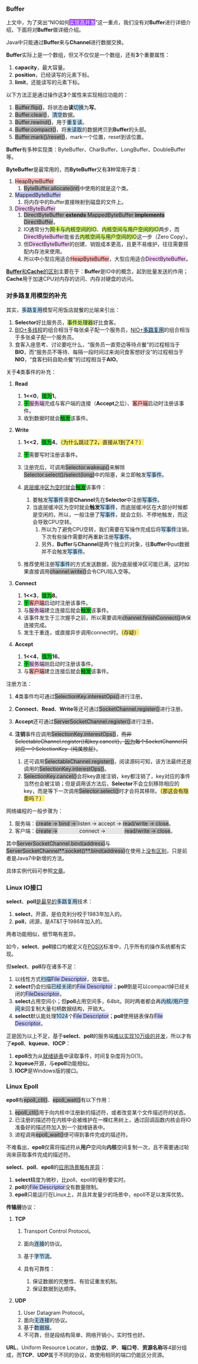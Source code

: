 ### Buffer

上文中，为了突出“NIO如何<span style=background:#993af9;color:white>实现高并发</span>”这一重点，我们没有对**Buffer**进行详细介绍，下面将对**Buffer**做详细介绍。

Java中只能通过**Buffer**来与**Channel**进行数据交换。

**Buffer**实际上是一个数组，但又不仅仅是一个数组，还有**3**个重要属性：

1. **capacity**，最大容量。
2. **position**，已经读写的元素下标。
3. **limit**，还能读写的元素下标。

以下方法正是通过操作这**3**个属性来实现相应功能的：

1. <span style=background:#b3b3b3>Buffer.flip()</span>，将状态由**读**<span style=background:#c2e2ff>切换</span>为**写**。
2. <span style=background:#b3b3b3>Buffer.clear()</span>，<span style=background:#c2e2ff>清空</span>数据。
3. <span style=background:#b3b3b3>Buffer.rewind()</span>，用于<span style=background:#c2e2ff>重复读</span>。
4. <span style=background:#b3b3b3>Buffer.compact()</span>，将<span style=background:#c2e2ff>未读取</span>的数据拷贝到**Buffer**的头部。
5. <span style=background:#b3b3b3>Buffer.mark()/reset()</span>，mark一个位置，reset到该位置。

**Buffer**有多种实现类：ByteBuffer、CharBuffer、LongBuffer、DoubleBuffer等。

**ByteBuffer**是最常用的，而**ByteBuffer**又有**3**种常用子类：

1. <span style=background:#ffb8b8>HeapByteBuffer</span>
   1. <span style=background:#b3b3b3>ByteBuffer.allocate(int)</span>中使用的就是这个类。
2. <span style=background:#c9ccff>MappedByteBuffer</span>
   1. 将内存中的Buffer直接映射到磁盘的文件上。
3. <span style=background:#f8d2ff>DirectByteBuffer</span>
   1. <span style=background:#b3b3b3>DirectByteBuffer **extends** MappedByteBuffer **implements** DirectBuffer</span>。
   2. IO通常分为<span style=background:#d4fe7f>网卡与内核空间的IO</span>、<span style=background:#d4fe7f>内核空间与用户空间的IO</span>两步，而<span style=background:#f8d2ff>DirectByteBuffer</span>能省去<span style=background:#d4fe7f>内核空间与用户空间的IO</span>这一步（Zero Copy）。
   3. 但<span style=background:#f8d2ff>DirectByteBuffer</span>的创建、销毁成本更高，且更不易维护，往往需要搭配内存池来使用。
   4. 所以中小型应用适合<span style=background:#ffb8b8>HeapByteBuffer</span>，大型应用适合<span style=background:#f8d2ff>DirectByteBuffer</span>。

[**Buffer**和**Cache**的区别](https://www.geeksforgeeks.org/difference-between-buffer-and-cache/)主要在于：**Buffer**是IO中的概念，起到批量发送的作用；**Cache**用于加速CPU对内存的访问、内存对硬盘的访问。



### 对多路复用模型的补充

其实，<span style=background:#c2e2ff>多路复用</span>模型可用饭店就餐的比喻来引出：

1. **Selector**好比服务员，<span style=background:#d4fe7f>事件处理器</span>好比食客。
2. <u>BIO+多线程</u>的组合相当于每张桌子配一个服务员，<u>NIO+<span style=background:#c2e2ff>多路复用</span></u>的组合相当于多张桌子配一个服务员。
3. 食客入座思考、讨论要吃什么，“服务员一直旁边等待点餐”的过程相当于**BIO**，而“服务员不等待、每隔一段时间过来询问食客想好没”的过程相当于**NIO**，“食客扫码自助点餐”的过程相当于**AIO**。

关于**4**类事件的补充：

1. **Read**

   1. **1<<0**，<span style=background:#19d02a>值为</span>**1**。
   2. <span style=background:#19d02a>于</span><span style=background:#f8d2ff>服务端</span>完成与客户端的连接（**Accept**之后）、<span style=background:#ffb8b8>客户端</span>启动时注册该事件。
   3. 收到数据时就会<span style=background:#19d02a>触发</span>该事件。

2. **Write**
      1. **1<<2**，<span style=background:#19d02a>值为</span>**4**。<span style=background:#ffee7c>（为什么跳过了2，直接从1到了4？）</span>

      2. <span style=background:#19d02a>于</span>需要写时注册该事件。

      3. 注册完后，可调用<span style=background:#b3b3b3>Selector.wakeup()</span>来解除<span style=background:#b3b3b3>Selector.select()/select(long)</span>中的阻塞，来立即触发<span style=background:#c2e2ff>写事件</span>。

      4. [底层缓冲区为空时就会<span style=background:#19d02a>触发</span>](https://segmentfault.com/a/1190000017777939)该事件：
         1. 要触发<span style=background:#c2e2ff>写事件</span>需要**Channel**先在**Selector**中注册<span style=background:#c2e2ff>写事件</span>。
         2. 当底层缓冲区为空时就会**触发**<span style=background:#c2e2ff>写事件</span>，而底层缓冲区在大部分时候都是空闲的，所以，一般注册了<span style=background:#c2e2ff>写事件</span>，就会立刻、不停地触发，而这会导致CPU空转。
            1. 所以为了避免CPU空转，我们需要在写操作完成后将<span style=background:#c2e2ff>写事件</span>注销，下次有些操作需要时再重新注册<span style=background:#c2e2ff>写事件</span>。
            2. 另外，**Buffer**与**Channel**是两个独立的对象，往**Buffer**中put数据并不会触发<span style=background:#c2e2ff>写事件</span>。
      5. 推荐使用注册<span style=background:#c2e2ff>写事件</span>的方式发送数据，因为底层缓冲区可能已满，这时如果直接调用<span style=background:#b3b3b3>channel.write()</span>会令CPU陷入空等。

3. **Connect**
   1. **1<<3**，<span style=background:#19d02a>值为</span>**8**。
   2. <span style=background:#19d02a>于</span><span style=background:#ffb8b8>客户端</span>启动时注册该事件。
   3. 与<span style=background:#f8d2ff>服务端</span>建立连接后就会<span style=background:#19d02a>触发</span>该事件。
   4. 该事件发生于三次握手之前，所以需要调用<span style=background:#b3b3b3>channel.finishConnect()</span>确保连接完成。
   5. 发生于重连，或直接异步调用connect时。<span style=background:#ffee7c>（存疑）</span>
   
4. **Accept**

   1. **1<<4**，<span style=background:#19d02a>值为</span>**16**。
   2. <span style=background:#19d02a>于</span><span style=background:#f8d2ff>服务端</span>刚启动时注册该事件。
   3. 与<span style=background:#ffb8b8>客户端</span>建立连接后就会<span style=background:#19d02a>触发</span>该事件。

注册方法：

1. **4**类事件均可通过<span style=background:#b3b3b3>SelectionKey.interestOps()</span>进行注册。

2. **Connect**、**Read**、**Write**等还可通过<span style=background:#b3b3b3>SocketChannel.register()</span>进行注册。

3. **Accept**还可通过<span style=background:#b3b3b3>ServerSocketChannel.register()</span>进行注册。

4. **注销**事件应调用<span style=background:#b3b3b3>SelectionKey.interestOps()</span>，~~而非SelectableChannel.register()和key.cancel()，[因为](https://www.cnblogs.com/burgeen/p/3618059.html)每个SocketChannel只对应一个SelectionKey（纯属放屁）~~。
   1. 还可调用<span style=background:#b3b3b3>SelectableChannel.register()</span>，阅读源码可知，该方法最终还是调用的<span style=background:#b3b3b3>SelectionKey.interestOps()</span>。
   2. <span style=background:#b3b3b3>SelectionKey.cancel()</span>会将key直接注销，key都注销了，key对应的事件当然也会被注销；但是调用该方法后，**Selector**不会立刻移除相应的key，而是等下一次调用<span style=background:#b3b3b3>Selector.select()</span>时才会将其移除。<span style=background:#ffee7c>（那这会有隐患吗？）</span>

网络编程的一般步骤为：

1. 服务端：<span style=background:#b3b3b3>create -> bind -> </span><span style=background:#e6e6e6>listen -> accept -> </span><span style=background:#b3b3b3>read/write -> close</span>。
2. 客户端：<span style=background:#b3b3b3>create -></span><span style=background:#e6e6e6>               connect             ->             </span><span style=background:#b3b3b3>read/write -> close</span>。

其中<span style=background:#b3b3b3>ServerSocketChannel.bind(address)</span>与<span style=background:#b3b3b3>ServerSocketChannel**.socket()**.bind(address)</span>在使用上[没有区别](https://stackoverflow.com/questions/26459002/accept-and-bind-in-serversocket-and-serversocketchannel)，只是前者是Java7中新增的方法。

具体实例代码可参照[文章](https://blog.csdn.net/cold___play/article/details/106663776)。



### Linux IO接口

**select**、**poll**[是最早的](https://blog.hufeifei.cn/2021/06/13/Java/nio/#netty-mina)<span style=background:#c2e2ff>多路复用</span>技术：

1. **select**，开源，是伯克利分校于1983年加入的。
2. **poll**，闭源，是AT&T于1986年加入的。

两者功能相似，细节略有差异。

如今，**select**、**poll**接口均被定义在[POSIX](https://zh.wikipedia.org/wiki/可移植操作系统接口)标准中，几乎所有的操作系统都有实现。

但**select**、**poll**存在诸多不足：

1. 以线性方式<span style=background:#c2e2ff>扫描</span><span style=background:#c9ccff>File Descriptor</span>，效率低。
2. **select**仍会扫描<span style=background:#c2e2ff>已经关闭</span>的<span style=background:#c9ccff>File Descriptor</span>；**poll**倒是可以compact掉已经关闭的<span style=background:#c9ccff>FileDescriptor</span>。
3. **select**占用空间小；但**poll**占用空间多，64bit。同时两者都会再<span style=background:#c2e2ff>内核/用户空间</span>来回复制大量句柄数据结构，开销大。
4. **select**默认能处理<span style=background:#c2e2ff>1024</span>个<span style=background:#c9ccff>File Descriptor</span>；**poll**使用链表保存<span style=background:#c9ccff>File Descriptor</span>。

正是因为以上不足，基于**select**、**poll**的服务端[难以实现10万级的并发](https://www.cnblogs.com/shoshana-kong/p/10932221.html)，所以才有了**epoll**、**kqueue**、**IOCP**：

1. **epoll**改为从<u>就绪链表</u>中读取事件，时间复杂度将为O(1)。
2. **kqueue**开源，与**epoll**功能相似。
3. **IOCP**是Windows版的接口。



### Linux Epoll

**epoll**有<span style=background:#b3b3b3>epoll_ctl()</span>、<span style=background:#b3b3b3>epoll_wait()</span>有以下作用：

1. <span style=background:#b3b3b3>epoll_ctl()</span>用于向内核中注册新的描述符，或者改变某个文件描述符的状态。
2. 已注册的描述符在内核中会被维护在一棵红黑树上，通过回调函数内核会将IO准备好的描述符加入到一个就绪链表中。
3. 进程调用<span style=background:#b3b3b3>epoll_wait()</span>便可得到事件完成的描述符。

不难看出，**epoll**仅需将描述符从**用户**空间向**内核**空间复制一次，且不需要通过轮询来获取事件完成的描述符。

**select**、**poll**、**epoll**的[应用场景略有差异](https://www.cyc2018.xyz/计算机基础/Socket/Socket.html#应用场景)：

1. **select**精度为微秒，比poll、epoll的毫秒要实时。
2. **poll**的<span style=background:#c9ccff>File Descriptor</span>没有数量限制。
3. **epoll**只能运行在Linux上，并且并发量少的场景中，epoll不足以发挥优势。

**传输层**协议：

1. **TCP**
   1. Transport Control Protocol。
   
   2. 面向<span style=background:#c2e2ff>连接</span>的协议。
   
   3. 基于<span style=background:#c2e2ff>字节流</span>。
   
   4. 具有可靠性：
   
      1. 保证数据的完整性、有验证重发机制。
      2. 保证数据到达顺序。
   
2. **UDP**

   1. User Datagram Protocol。
   2. 面向<span style=background:#c2e2ff>无连接</span>的协议。
   3. 基于<span style=background:#c2e2ff>数据报</span>。
   4. 不可靠，但是段结构简单、网络开销小，实时性也好。

**URL**，Uniform Resource Locator，由**协议**、**IP**、**端口号**、**资源名称**等4部分组成，而**TCP**、**UDP**属于不同的协议，故使用相同的端口仍能区分资源。